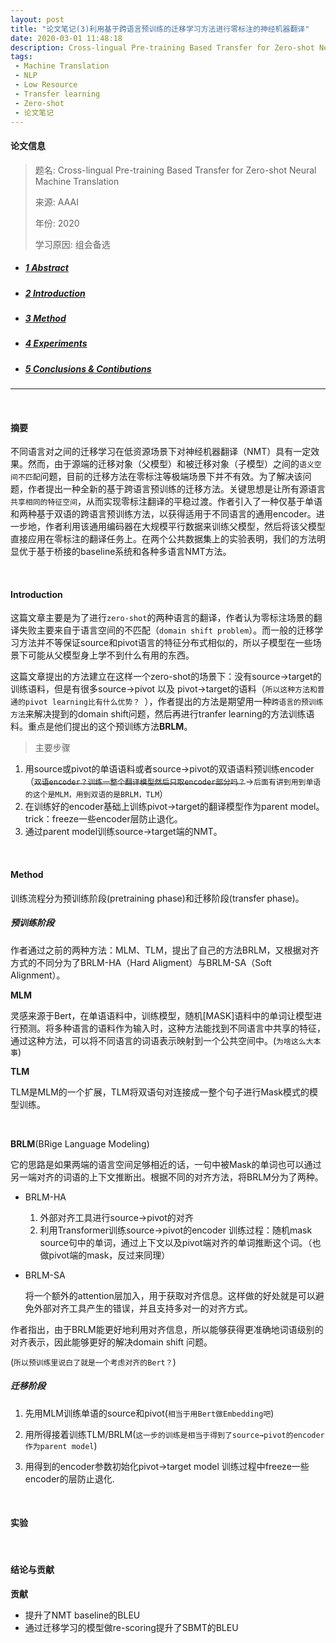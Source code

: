 ```yaml
---
layout: post
title: "论文笔记(3)利用基于跨语言预训练的迁移学习方法进行零标注的神经机器翻译"
date: 2020-03-01 11:48:18
description: Cross-lingual Pre-training Based Transfer for Zero-shot Neural Machine Translation
tags: 
 - Machine Translation
 - NLP
 - Low Resource
 - Transfer learning
 - Zero-shot
 - 论文笔记
---
```




#### 论文信息

> 题名: Cross-lingual Pre-training Based Transfer for Zero-shot Neural Machine Translation
>
> 来源: AAAI
>
> 年份: 2020
>
> 学习原因: 组会备选

* ##### [1 Abstract](#1)

* ##### [2 Introduction](#2)

* ##### [3 Method](#3)

* ##### [4 Experiments](#4)

* ##### [5 Conclusions & Contibutions](#5)

---

<br>

<h4 id='1'>摘要</h4>

不同语言对之间的迁移学习在低资源场景下对神经机器翻译（NMT）具有一定效果。然而，由于源端的迁移对象（父模型）和被迁移对象（子模型）之间的`语义空间不匹配`问题，目前的迁移方法在零标注等极端场景下并不有效。为了解决该问题，作者提出一种全新的基于跨语言预训练的迁移方法。关键思想是让所有源语言`共享相同的特征空间`，从而实现零标注翻译的平稳过渡。作者引入了一种仅基于单语和两种基于双语的跨语言预训练方法，以获得适用于不同语言的通用encoder。进一步地，作者利用该通用编码器在大规模平行数据来训练父模型，然后将该父模型直接应用在零标注的翻译任务上。在两个公共数据集上的实验表明，我们的方法明显优于基于桥接的baseline系统和各种多语言NMT方法。

<br>

<h4 id='2'>Introduction</h4>

这篇文章主要是为了进行`zero-shot`的两种语言的翻译，作者认为零标注场景的翻译失败主要来自于语言空间的不匹配（`domain shift problem`）。而一般的迁移学习方法并不等保证source和pivot语言的特征分布式相似的，所以子模型在一些场景下可能从父模型身上学不到什么有用的东西。

这篇文章提出的方法建立在这样一个zero-shot的场景下：没有source→target的训练语料，但是有很多source→pivot 以及 pivot→target的语料（`所以这种方法和普通的pivot learning比有什么优势？ `），作者提出的方法是期望用一种`跨语言的预训练方法`来解决提到的domain shift问题，然后再进行tranfer learning的方法训练语料。重点是他们提出的这个预训练方法**BRLM**。

> 主要步骤

1. 用source或pivot的单语语料或者source->pivot的双语语料预训练encoder（~~`双语encoder？训练一整个翻译模型然后只取encoder部分吗？`~~→`后面有讲到用到单语的这个是MLM，用到双语的是BRLM，TLM`）
2. 在训练好的encoder基础上训练pivot->target的翻译模型作为parent model。
   trick：freeze一些encoder层防止退化。
3. 通过parent model训练source->target端的NMT。

<br>

<h4 id='3'>Method</h4>

训练流程分为预训练阶段(pretraining phase)和迁移阶段(transfer phase)。

##### 预训练阶段

作者通过之前的两种方法：MLM、TLM，提出了自己的方法BRLM，又根据对齐方式的不同分为了BRLM-HA（Hard Aligment）与BRLM-SA（Soft Alignment）。

**MLM**

灵感来源于Bert，在单语语料中，训练模型，随机[MASK]语料中的单词让模型进行预测。将多种语言的语料作为输入时，这种方法能找到不同语言中共享的特征，通过这种方法，可以将不同语言的词语表示映射到一个公共空间中。(`为啥这么大本事`)

**TLM**

TLM是MLM的一个扩展，TLM将双语句对连接成一整个句子进行Mask模式的模型训练。 

<br>

**BRLM**(BRige Language Modeling)

它的思路是如果两端的语言空间足够相近的话，一句中被Mask的单词也可以通过另一端对齐的词语的上下文推断出。根据不同的对齐方法，将BRLM分为了两种。

- BRLM-HA

  1. 外部对齐工具进行source->pivot的对齐
  2. 利用Transformer训练source->pivot的encoder
     训练过程：随机mask source句中的单词，通过上下文以及pivot端对齐的单词推断这个词。（也做pivot端的mask，反过来同理）

- BRLM-SA

  将一个额外的attention层加入，用于获取对齐信息。这样做的好处就是可以避免外部对齐工具产生的错误，并且支持多对一的对齐方式。

作者指出，由于BRLM能更好地利用对齐信息，所以能够获得更准确地词语级别的对齐表示，因此能够更好的解决domain shift 问题。

(`所以预训练里说白了就是一个考虑对齐的Bert？`)

##### 迁移阶段

1. 先用MLM训练单语的source和pivot(`相当于用Bert做Embedding吧`)

2. 用所得接着训练TLM/BRLM(`这一步的训练是相当于得到了source→pivot的encoder作为parent model`)

3. 用得到的encoder参数初始化pivot→target model
   训练过程中freeze一些encoder的层防止退化.

   <br>

<h4 id='4'>实验</h4>



 <br>

<h4 id='5'>结论与贡献</h4>



**贡献**

- 提升了NMT baseline的BLEU
- 通过迁移学习的模型做re-scoring提升了SBMT的BLEU